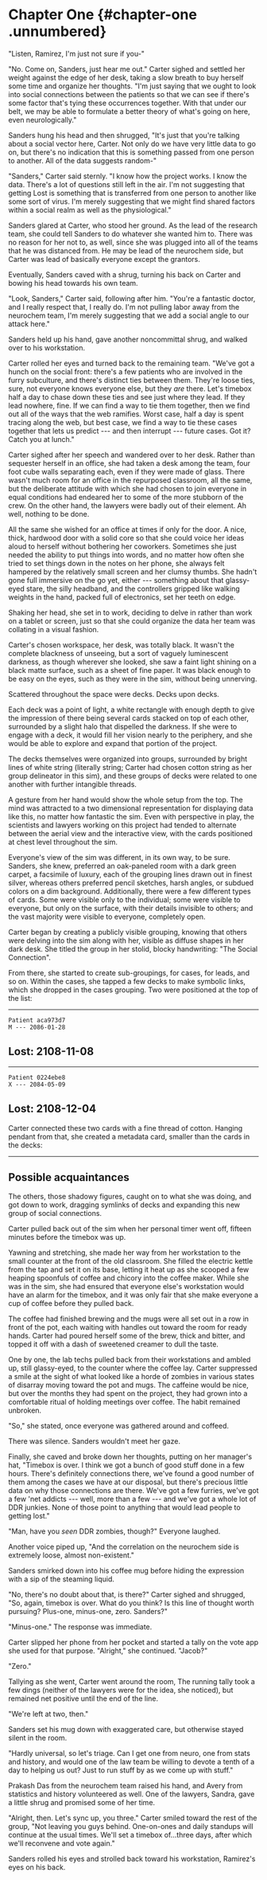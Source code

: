 Chapter One {#chapter-one .unnumbered}
===========

"Listen, Ramirez, I'm just not sure if you-"

"No. Come on, Sanders, just hear me out." Carter sighed and settled her weight against the edge of her desk, taking a slow breath to buy herself some time and organize her thoughts. "I'm just saying that we ought to look into social connections between the patients so that we can see if there's some factor that's tying these occurrences together. With that under our belt, we may be able to formulate a better theory of what's going on here, even neurologically."

Sanders hung his head and then shrugged, "It's just that you're talking about a social vector here, Carter. Not only do we have very little data to go on, but there's no indication that this is something passed from one person to another. All of the data suggests random-"

"Sanders," Carter said sternly. "I know how the project works. I know the data. There's a lot of questions still left in the air. I'm not suggesting that getting Lost is something that is transferred from one person to another like some sort of virus. I'm merely suggesting that we might find shared factors within a social realm as well as the physiological."

Sanders glared at Carter, who stood her ground. As the lead of the research team, she could tell Sanders to do whatever she wanted him to. There was no reason for her not to, as well, since she was plugged into all of the teams that he was distanced from. He may be lead of the neurochem side, but Carter was lead of basically everyone except the grantors.

Eventually, Sanders caved with a shrug, turning his back on Carter and bowing his head towards his own team.

"Look, Sanders," Carter said, following after him. "You're a fantastic doctor, and I really respect that, I really do. I'm not pulling labor away from the neurochem team, I'm merely suggesting that we add a social angle to our attack here."

Sanders held up his hand, gave another noncommittal shrug, and walked over to his workstation.

Carter rolled her eyes and turned back to the remaining team. "We've got a hunch on the social front: there's a few patients who are involved in the furry subculture, and there's distinct ties between them. They're loose ties, sure, not everyone knows everyone else, but they *are* there. Let's timebox half a day to chase down these ties and see just where they lead. If they lead nowhere, fine. If we can find a way to tie them together, then we find out all of the ways that the web ramifies. Worst case, half a day is spent tracing along the web, but best case, we find a way to tie these cases together that lets us predict --- and then interrupt --- future cases. Got it? Catch you at lunch."

Carter sighed after her speech and wandered over to her desk. Rather than sequester herself in an office, she had taken a desk among the team, four foot cube walls separating each, even if they were made of glass. There wasn't much room for an office in the repurposed classroom, all the same, but the deliberate attitude with which she had chosen to join everyone in equal conditions had endeared her to some of the more stubborn of the crew. On the other hand, the lawyers were badly out of their element. Ah well, nothing to be done.

All the same she wished for an office at times if only for the door. A nice, thick, hardwood door with a solid core so that she could voice her ideas aloud to herself without bothering her coworkers. Sometimes she just needed the ability to put things into words, and no matter how often she tried to set things down in the notes on her phone, she always felt hampered by the relatively small screen and her clumsy thumbs. She hadn't gone full immersive on the go yet, either --- something about that glassy-eyed stare, the silly headband, and the controllers gripped like walking weights in the hand, packed full of electronics, set her teeth on edge.

Shaking her head, she set in to work, deciding to delve in rather than work on a tablet or screen, just so that she could organize the data her team was collating in a visual fashion.

Carter's chosen workspace, her desk, was totally black. It wasn't the complete blackness of unseeing, but a sort of vaguely luminescent darkness, as though wherever she looked, she saw a faint light shining on a black matte surface, such as a sheet of fine paper. It was black enough to be easy on the eyes, such as they were in the sim, without being unnerving.

Scattered throughout the space were decks. Decks upon decks.

Each deck was a point of light, a white rectangle with enough depth to give the impression of there being several cards stacked on top of each other, surrounded by a slight halo that dispelled the darkness. If she were to engage with a deck, it would fill her vision nearly to the periphery, and she would be able to explore and expand that portion of the project.

The decks themselves were organized into groups, surrounded by bright lines of white string (literally string; Carter had chosen cotton string as her group delineator in this sim), and these groups of decks were related to one another with further intangible threads.

A gesture from her hand would show the whole setup from the top. The mind was attracted to a two dimensional representation for displaying data like this, no matter how fantastic the sim. Even with perspective in play, the scientists and lawyers working on this project had tended to alternate between the aerial view and the interactive view, with the cards positioned at chest level throughout the sim.

Everyone's view of the sim was different, in its own way, to be sure. Sanders, she knew, preferred an oak-paneled room with a dark green carpet, a facsimile of luxury, each of the grouping lines drawn out in finest silver, whereas others preferred pencil sketches, harsh angles, or subdued colors on a dim background. Additionally, there were a few different types of cards. Some were visible only to the individual; some were visible to everyone, but only on the surface, with their details invisible to others; and the vast majority were visible to everyone, completely open.

Carter began by creating a publicly visible grouping, knowing that others were delving into the sim along with her, visible as diffuse shapes in her dark desk. She titled the group in her stolid, blocky handwriting: "The Social Connection".

From there, she started to create sub-groupings, for cases, for leads, and so on. Within the cases, she tapped a few decks to make symbolic links, which she dropped in the cases grouping. Two were positioned at the top of the list:

  ------------------
    Patient aca973d7
    M --- 2086-01-28
   Lost: 2108-11-08
  ------------------

  ------------------
    Patient 0224ebe8
    X --- 2084-05-09
   Lost: 2108-12-04
  ------------------

Carter connected these two cards with a fine thread of cotton. Hanging pendant from that, she created a metadata card, smaller than the cards in the decks:

  ------------------
  Possible acquaintances
  ------------------

The others, those shadowy figures, caught on to what she was doing, and got down to work, dragging symlinks of decks and expanding this new group of social connections.

Carter pulled back out of the sim when her personal timer went off, fifteen minutes before the timebox was up.

Yawning and stretching, she made her way from her workstation to the small counter at the front of the old classroom. She filled the electric kettle from the tap and set it on its base, letting it heat up as she scooped a few heaping spoonfuls of coffee and chicory into the coffee maker. While she was in the sim, she had ensured that everyone else's workstation would have an alarm for the timebox, and it was only fair that she make everyone a cup of coffee before they pulled back.

The coffee had finished brewing and the mugs were all set out in a row in front of the pot, each waiting with handles out toward the room for ready hands. Carter had poured herself some of the brew, thick and bitter, and topped it off with a dash of sweetened creamer to dull the taste.

One by one, the lab techs pulled back from their workstations and ambled up, still glassy-eyed, to the counter where the coffee lay. Carter suppressed a smile at the sight of what looked like a horde of zombies in various states of disarray moving toward the pot and mugs. The caffeine would be nice, but over the months they had spent on the project, they had grown into a comfortable ritual of holding meetings over coffee. The habit remained unbroken.

"So," she stated, once everyone was gathered around and coffeed.

There was silence. Sanders wouldn't meet her gaze.

Finally, she caved and broke down her thoughts, putting on her manager's hat, "Timebox is over. I think we got a bunch of good stuff done in a few hours. There's definitely connections there, we've found a good number of them among the cases we have at our disposal, but there's precious little data on why those connections are there. We've got a few furries, we've got a few 'net addicts --- well, more than a few --- and we've got a whole lot of DDR junkies. None of those point to anything that would lead people to getting lost."

"Man, have you *seen* DDR zombies, though?" Everyone laughed.

Another voice piped up, "And the correlation on the neurochem side is extremely loose, almost non-existent."

Sanders smirked down into his coffee mug before hiding the expression with a sip of the steaming liquid.

"No, there's no doubt about that, is there?" Carter sighed and shrugged, "So, again, timebox is over. What do you think? Is this line of thought worth pursuing? Plus-one, minus-one, zero. Sanders?"

"Minus-one." The response was immediate.

Carter slipped her phone from her pocket and started a tally on the vote app she used for that purpose. "Alright," she continued. "Jacob?"

"Zero."

Tallying as she went, Carter went around the room, The running tally took a few dings (neither of the lawyers were for the idea, she noticed), but remained net positive until the end of the line.

"We're left at two, then."

Sanders set his mug down with exaggerated care, but otherwise stayed silent in the room.

"Hardly universal, so let's triage. Can I get one from neuro, one from stats and history, and would one of the law team be willing to devote a tenth of a day to helping us out? Just to run stuff by as we come up with stuff."

Prakash Das from the neurochem team raised his hand, and Avery from statistics and history volunteered as well. One of the lawyers, Sandra, gave a little shrug and promised some of her time.

"Alright, then. Let's sync up, you three." Carter smiled toward the rest of the group, "Not leaving you guys behind. One-on-ones and daily standups will continue at the usual times. We'll set a timebox of...three days, after which we'll reconvene and vote again."

Sanders rolled his eyes and strolled back toward his workstation, Ramirez's eyes on his back.
